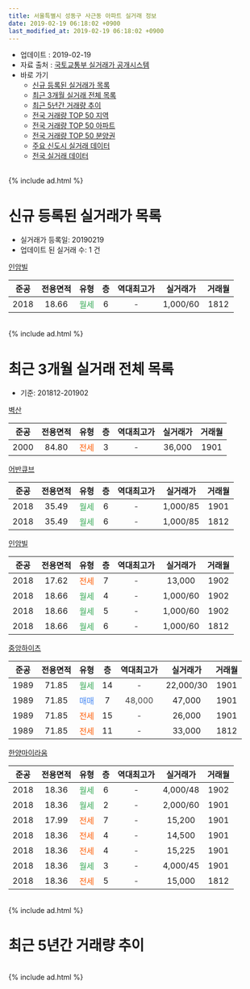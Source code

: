 ```yaml
---
title: 서울특별시 성동구 사근동 아파트 실거래 정보
date: 2019-02-19 06:18:02 +0900
last_modified_at: 2019-02-19 06:18:02 +0900
---
```


* 업데이트 : 2019-02-19
* 자료 출처 : [국토교통부 실거래가 공개시스템](http://rt.molit.go.kr)
* 바로 가기
    * [신규 등록된 실거래가 목록](#신규-등록된-실거래가-목록)
    * [최근 3개월 실거래 전체 목록](#최근-3개월-실거래-전체-목록)
    * [최근 5년간 거래량 추이](#최근-5년간-거래량-추이)
    * [전국 거래량 TOP 50 지역](https://inasie.github.io/apt-trade-info/최근-3개월-전국에서-가장-거래가-많이-발생한-지역)
    * [전국 거래량 TOP 50 아파트](https://inasie.github.io/apt-trade-info/최근-3개월-전국에서-가장-거래가-많이-발생한-아파트)
    * [전국 거래량 TOP 50 분양권](https://inasie.github.io/apt-trade-info/최근-3개월-전국에서-가장-거래가-많이-발생한-분양권)
    * [주요 신도시 실거래 데이터](https://inasie.github.io/apt-trade-info/주요-신도시)
    * [전국 실거래 데이터](https://inasie.github.io/apt-trade-info/전국)
<br>
{% include ad.html %}
<br>

# 신규 등록된 실거래가 목록
* 실거래가 등록일: 20190219
* 업데이트 된 실거래 수: 1 건


[인암빌](https://search.naver.com/search.naver?query=%EC%84%9C%EC%9A%B8%ED%8A%B9%EB%B3%84%EC%8B%9C+%EC%84%B1%EB%8F%99%EA%B5%AC+%EC%82%AC%EA%B7%BC%EB%8F%99+%EC%9D%B8%EC%95%94%EB%B9%8C)

|준공|전용면적|유형|층|역대최고가|실거래가|거래월|
|:---:|:---:|:---:|:---:|:---:|:---:|:---:|
|2018|18.66|<span style="color:#34a853">월세</span>|6|<span style="color:#444444">-</span>|1,000/60|1812|


<br>
{% include ad.html %}
<br>

# 최근 3개월 실거래 전체 목록
* 기준: 201812-201902


[벽산](https://search.naver.com/search.naver?query=%EC%84%9C%EC%9A%B8%ED%8A%B9%EB%B3%84%EC%8B%9C+%EC%84%B1%EB%8F%99%EA%B5%AC+%EC%82%AC%EA%B7%BC%EB%8F%99+%EB%B2%BD%EC%82%B0)

|준공|전용면적|유형|층|역대최고가|실거래가|거래월|
|:---:|:---:|:---:|:---:|:---:|:---:|:---:|
|2000|84.80|<span style="color:#ff5a00">전세</span>|3|<span style="color:#444444">-</span>|36,000|1901|

[어반큐브](https://search.naver.com/search.naver?query=%EC%84%9C%EC%9A%B8%ED%8A%B9%EB%B3%84%EC%8B%9C+%EC%84%B1%EB%8F%99%EA%B5%AC+%EC%82%AC%EA%B7%BC%EB%8F%99+%EC%96%B4%EB%B0%98%ED%81%90%EB%B8%8C)

|준공|전용면적|유형|층|역대최고가|실거래가|거래월|
|:---:|:---:|:---:|:---:|:---:|:---:|:---:|
|2018|35.49|<span style="color:#34a853">월세</span>|6|<span style="color:#444444">-</span>|1,000/85|1901|
|2018|35.49|<span style="color:#34a853">월세</span>|6|<span style="color:#444444">-</span>|1,000/85|1812|

[인암빌](https://search.naver.com/search.naver?query=%EC%84%9C%EC%9A%B8%ED%8A%B9%EB%B3%84%EC%8B%9C+%EC%84%B1%EB%8F%99%EA%B5%AC+%EC%82%AC%EA%B7%BC%EB%8F%99+%EC%9D%B8%EC%95%94%EB%B9%8C)

|준공|전용면적|유형|층|역대최고가|실거래가|거래월|
|:---:|:---:|:---:|:---:|:---:|:---:|:---:|
|2018|17.62|<span style="color:#ff5a00">전세</span>|7|<span style="color:#444444">-</span>|13,000|1902|
|2018|18.66|<span style="color:#34a853">월세</span>|4|<span style="color:#444444">-</span>|1,000/60|1902|
|2018|18.66|<span style="color:#34a853">월세</span>|5|<span style="color:#444444">-</span>|1,000/60|1902|
|2018|18.66|<span style="color:#34a853">월세</span>|6|<span style="color:#444444">-</span>|1,000/60|1812|

[중앙하이츠](https://search.naver.com/search.naver?query=%EC%84%9C%EC%9A%B8%ED%8A%B9%EB%B3%84%EC%8B%9C+%EC%84%B1%EB%8F%99%EA%B5%AC+%EC%82%AC%EA%B7%BC%EB%8F%99+%EC%A4%91%EC%95%99%ED%95%98%EC%9D%B4%EC%B8%A0)

|준공|전용면적|유형|층|역대최고가|실거래가|거래월|
|:---:|:---:|:---:|:---:|:---:|:---:|:---:|
|1989|71.85|<span style="color:#34a853">월세</span>|14|<span style="color:#444444">-</span>|22,000/30|1901|
|1989|71.85|<span style="color:#4285f3">매매</span>|7|<span style="color:#444444">48,000</span>|47,000|1901|
|1989|71.85|<span style="color:#ff5a00">전세</span>|15|<span style="color:#444444">-</span>|26,000|1901|
|1989|71.85|<span style="color:#ff5a00">전세</span>|11|<span style="color:#444444">-</span>|33,000|1812|

[한양마이라움](https://search.naver.com/search.naver?query=%EC%84%9C%EC%9A%B8%ED%8A%B9%EB%B3%84%EC%8B%9C+%EC%84%B1%EB%8F%99%EA%B5%AC+%EC%82%AC%EA%B7%BC%EB%8F%99+%ED%95%9C%EC%96%91%EB%A7%88%EC%9D%B4%EB%9D%BC%EC%9B%80)

|준공|전용면적|유형|층|역대최고가|실거래가|거래월|
|:---:|:---:|:---:|:---:|:---:|:---:|:---:|
|2018|18.36|<span style="color:#34a853">월세</span>|6|<span style="color:#444444">-</span>|4,000/48|1902|
|2018|18.36|<span style="color:#34a853">월세</span>|2|<span style="color:#444444">-</span>|2,000/60|1901|
|2018|17.99|<span style="color:#ff5a00">전세</span>|7|<span style="color:#444444">-</span>|15,200|1901|
|2018|18.36|<span style="color:#ff5a00">전세</span>|4|<span style="color:#444444">-</span>|14,500|1901|
|2018|18.36|<span style="color:#ff5a00">전세</span>|4|<span style="color:#444444">-</span>|15,225|1901|
|2018|18.36|<span style="color:#34a853">월세</span>|3|<span style="color:#444444">-</span>|4,000/45|1901|
|2018|18.36|<span style="color:#ff5a00">전세</span>|5|<span style="color:#444444">-</span>|15,000|1812|


<br>
{% include ad.html %}
<br>

# 최근 5년간 거래량 추이


<div style="width:100%;">
    <canvas id="deal_progress" height="200"></canvas>
</div>

<script>
new Chart(document.getElementById("deal_progress"), {
    type: 'line',
    data: {
        labels: ['201402','201403','201404','201405','201406','201407','201408','201409','201410','201411','201412','201501','201502','201503','201504','201505','201506','201507','201508','201509','201510','201511','201512','201601','201602','201603','201604','201605','201606','201607','201608','201609','201610','201611','201612','201701','201702','201703','201704','201705','201706','201707','201708','201709','201710','201711','201712','201801','201802','201803','201804','201805','201806','201807','201808','201809','201810','201811','201812','201901','201902'],
        datasets: [{
            label: '매매',
            pointRadius: 1,
            data: [0, 3, 3, 3, 1, 0, 1, 1, 2, 0, 2, 4, 0, 4, 3, 2, 1, 2, 4, 2, 7, 3, 1, 1, 2, 2, 5, 1, 4, 7, 3, 6, 2, 1, 1, 2, 0, 3, 0, 1, 4, 3, 3, 2, 3, 0, 4, 2, 12, 17, 0, 2, 1, 1, 2, 1, 2, 0, 0, 1, 0],
            borderColor: "rgba(255, 201, 14, 1)",
            backgroundColor: "rgba(255, 201, 14, 0.5)",
            fill: false,
            lineTension: 0
        },{
            label: '전월세',
            pointRadius: 1,
            data: [2, 4, 3, 2, 1, 3, 0, 2, 2, 4, 3, 5, 1, 2, 1, 1, 3, 2, 1, 2, 1, 1, 1, 4, 2, 7, 0, 2, 0, 0, 2, 1, 2, 1, 2, 1, 2, 1, 0, 1, 4, 0, 3, 0, 3, 3, 3, 12, 11, 9, 2, 5, 3, 3, 4, 2, 5, 2, 4, 9, 4],
            borderColor: "rgba(0, 141, 185, 1)",
            backgroundColor: "rgba(0, 141, 185, 0.5)",
            fill: false,
            lineTension: 0
        }
        ]
    },
    options: {
        responsive: true,
        title: {
            display: false
        },
        tooltips: {
            mode: 'index',
            intersect: false
        },
        hover: {
            mode: 'nearest',
            intersect: true
        },
        scales: {
            xAxes: [{
                display: true,
                scaleLabel: {
                    display: true,
                    labelString: '년/월'
                }
            }],
            yAxes: [{
                display: true,
                ticks: {
                    suggestedMin: 0,
                },
                scaleLabel: {
                    display: true,
                    labelString: '실거래 수'
                }
            }]
        }
    }
});

</script>


<br>
{% include ad.html %}
<br>

